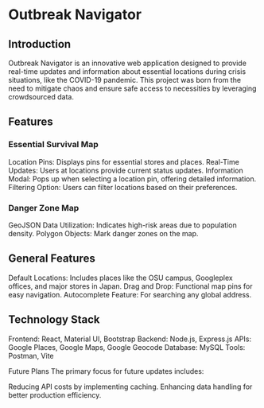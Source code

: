 # Outbreak Navigator

## Introduction

Outbreak Navigator is an innovative web application designed to provide real-time updates and information about essential locations during crisis situations, like the COVID-19 pandemic. This project was born from the need to mitigate chaos and ensure safe access to necessities by leveraging crowdsourced data.

## Features

### Essential Survival Map

Location Pins: Displays pins for essential stores and places.
Real-Time Updates: Users at locations provide current status updates.
Information Modal: Pops up when selecting a location pin, offering detailed information.
Filtering Option: Users can filter locations based on their preferences.

### Danger Zone Map

GeoJSON Data Utilization: Indicates high-risk areas due to population density.
Polygon Objects: Mark danger zones on the map.

## General Features

Default Locations: Includes places like the OSU campus, Googleplex offices, and major stores in Japan.
Drag and Drop: Functional map pins for easy navigation.
Autocomplete Feature: For searching any global address.

## Technology Stack

Frontend: React, Material UI, Bootstrap
Backend: Node.js, Express.js
APIs: Google Places, Google Maps, Google Geocode
Database: MySQL
Tools: Postman, Vite

Future Plans
The primary focus for future updates includes:

Reducing API costs by implementing caching.
Enhancing data handling for better production efficiency.
